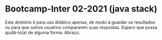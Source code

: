 # Bootcamp-Inter 02-2021 (java stack)
Este diretório é para uso didático apenas, de modo à guardar os resultados ou para que outros usuários compararem suas respostas.
Espero que possa ajudá-lo(a) de alguma forma.
Abraço.
